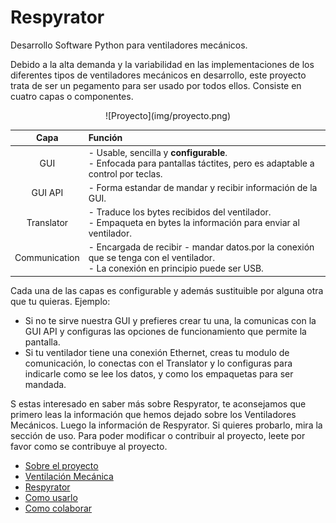 # Respyrator

Desarrollo Software Python para ventiladores mecánicos.

Debido a la alta demanda y la variabilidad en las implementaciones de los diferentes tipos de ventiladores mecánicos en desarrollo, este proyecto trata de ser un pegamento para ser usado por todos ellos. Consiste en cuatro capas o componentes.

<center>![Proyecto](img/proyecto.png)</center>

| Capa | Función |
| :-: | :- |
| GUI | -  Usable, sencilla y **configurable**.<br>-  Enfocada para pantallas táctites, pero es adaptable a control por teclas. |
| GUI API | - Forma estandar de mandar y recibir información de la GUI. |
| Translator | - Traduce los bytes recibidos del ventilador.<br>- Empaqueta en bytes la información para enviar al ventilador. |
| Communication | - Encargada de recibir - mandar datos.por la conexión que se tenga con el ventilador.<br>- La conexión en principio puede ser USB. |

Cada una de las capas es configurable y además sustituible por alguna otra que tu quieras. Ejemplo:

- Si no te sirve nuestra GUI y prefieres crear tu una, la comunicas con la GUI API y configuras las opciones de funcionamiento que permite la pantalla.
- Si tu ventilador tiene una conexión Ethernet, creas tu modulo de comunicación, lo conectas con el Translator y lo configuras para indicarle como se lee los datos, y como los empaquetas para ser mandada.

S estas interesado en saber más sobre Respyrator, te aconsejamos que primero leas la información que hemos dejado sobre los Ventiladores Mecánicos. Luego la información de Respyrator. Si quieres probarlo, mira la sección de uso. Para poder modificar o contribuir al proyecto, leete por favor como se contribuye al proyecto.

- [Sobre el proyecto](about.md)
- [Ventilación Mecánica]()
- [Respyrator]()
- [Como usarlo]()
- [Como colaborar](colaborar/colaborar.md)
